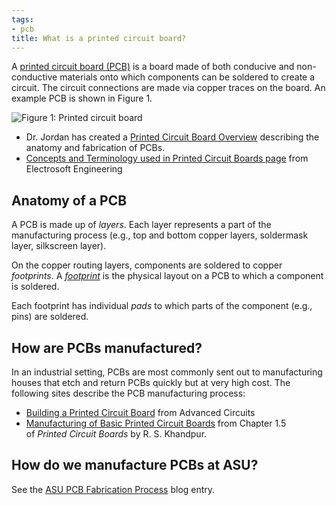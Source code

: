 ```yaml
---
tags:
- pcb
title: What is a printed circuit board?
---
```


A [printed circuit board (PCB)](http://www.madehow.com/Volume-2/Printed-Circuit-Board.html) is a board made of both conducive and non-conductive materials onto which components can be soldered to create a circuit. The circuit connections are made via copper traces on the board. An example PCB is shown in Figure 1.

![Figure 1: Printed circuit board](/larger/image0261.jpeg)

-   Dr. Jordan has created a [Printed Circuit Board Overview](https://drive.google.com/a/asu.edu/file/d/0ByRWb7dgVD-rSlNERndsTG5QYlE/edit) describing the anatomy and fabrication of PCBs.
-   [Concepts and Terminology used in Printed Circuit Boards page](http://www.pcb.electrosoft-engineering.com/04-articles-custom-system-design-and-pcb/01-printed-circuit-board-concepts/printed-circuit-board-pcb-concepts.html) from Electrosoft Engineering

## Anatomy of a PCB

A PCB is made up of *layers*. Each layer represents a part of the manufacturing process (e.g., top and bottom copper layers, soldermask layer, silkscreen layer).

On the copper routing layers, components are soldered to copper *footprints*. A *[footprint](https://en.wikipedia.org/wiki/Footprint_(electronics))* is the physical layout on a PCB to which a component is soldered.

Each footprint has individual *pads* to which parts of the component (e.g., pins) are soldered.

## How are PCBs manufactured?

In an industrial setting, PCBs are most commonly sent out to manufacturing houses that etch and return PCBs quickly but at very high cost. The following sites describe the PCB manufacturing process:

-   [Building a Printed Circuit Board](http://www.4pcb.com/media/presentation-how-to-build-pcb.pdf) from Advanced Circuits
-   [Manufacturing of Basic Printed Circuit Boards](https://drive.google.com/a/asu.edu/file/d/0ByRWb7dgVD-reEkweXZvTTZZLXM/edit) from Chapter 1.5 of *Printed Circuit Boards* by R. S. Khandpur.

## How do we manufacture PCBs at ASU?

See the [ASU PCB Fabrication Process](asu-pcb-fabrication-process.html) blog entry.
